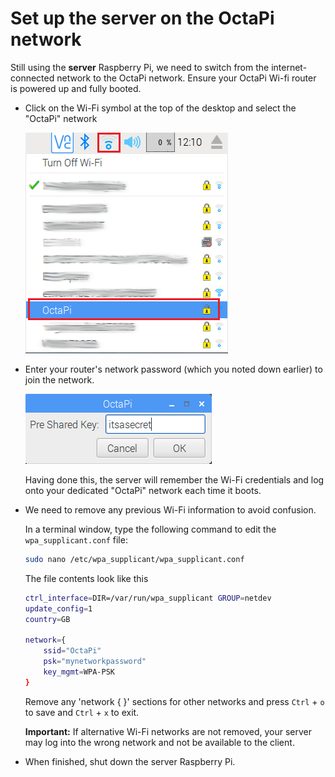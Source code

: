 # Set up the server on the OctaPi network

Still using the **server** Raspberry Pi, we need to switch from the internet-connected network to the OctaPi network. Ensure your OctaPi Wi-fi router is powered up and fully booted.

- Click on the Wi-Fi symbol at the top of the desktop and select the "OctaPi" network

    ![Click on the Wifi symbol](images/click-wifi.png)

- Enter your router's network password (which you noted down earlier) to join the network.

    ![Enter the password](images/type-password.png)

    Having done this, the server will remember the Wi-Fi credentials and log onto your dedicated "OctaPi" network each time it boots.

- We need to remove any previous Wi-Fi information to avoid confusion.

    In a terminal window, type the following command to edit the `wpa_supplicant.conf` file:

    ```bash
    sudo nano /etc/wpa_supplicant/wpa_supplicant.conf
    ```

    The file contents look like this

    ```bash
    ctrl_interface=DIR=/var/run/wpa_supplicant GROUP=netdev
    update_config=1
    country=GB

    network={
	    ssid="OctaPi"
	    psk="mynetworkpassword"
	    key_mgmt=WPA-PSK
    }
    ```

    Remove any 'network { }' sections for other networks and press `Ctrl` + `o` to save and `Ctrl` + `x` to exit.

    **Important:** If alternative Wi-Fi networks are not removed, your server may log into the wrong network and not be available to the client.

- When finished, shut down the server Raspberry Pi.
